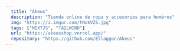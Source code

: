 ```yaml
---
  title: "Akeus"
  description: "Tienda online de ropa y accesorios para hombres"
  img: "https://i.imgur.com/tNokVZS.jpg"
  tags: ["NEXTJS", "TAILWIND"]
  url: "https://akeusshop.vercel.app/"
  repository: "https://github.com/Ellaggon/Akeus"
---
```

